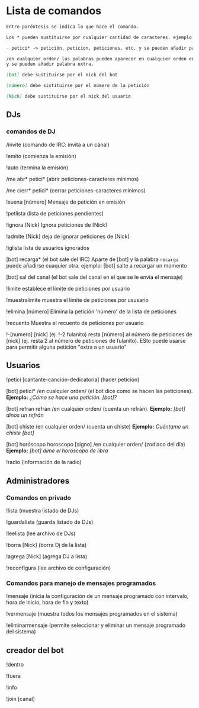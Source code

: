 # Lista de comandos

``` markdown
Entre paréntesis se indica lo que hace el comando.

Los * pueden sustituirse por cualquier cantidad de caracteres. ejemplo:

- petici* -> petición, peticion, peticiones, etc. y se pueden añadir palabras extra.

/en cualquier orden/ las palabras pueden aparecer en cualquier orden en la frase
y se pueden añadir palabra extra.

[bot] debe sustituirse por el nick del bot

[número] debe sistituirse por el número de la petición

[Nick] debe sustituirse por el nick del usuario
```

## DJs

### comandos de DJ

/invite (comando de IRC: invita a un canal)

!emito (comienza la emisión)

!auto (termina la emisión)

/me abr\* petici\* (abrir peticiones-caracteres mínimos)

/me cierr\* petici\* (cerrar peticiones-caracteres mínimos)

!suena [número] Mensaje de petición en emisión

!petlista (lista de peticiones pendientes)

!ignora [Nick] Ignora peticiones de [Nick]

!admite [Nick] deja de ignorar peticiones de [Nick]

!iglista lista de usuarios ignorados

[bot] recarga* (el bot sale del IRC) Aparte de [bot] y la palabra `recarga` puede añadirse cuaquier otra. ejemplo: [bot] salte a recargar un momento

[bot] sal del canal (el bot sale del canal en el que se le envía el mensaje)

!limite establece el límite de peticiones por usuario

!muestralimite muestra el limite de peticiones por ususario

!elimina [número] Elimina la petición 'número' de la lista de peticiones

!recuento Muestra el recuento de peticiones por usuario

!-[numero] [nick] (ej. !-2 fulanito) resta [número] al número de peticiones de [nick] (ej. resta 2 al número de peticiones de fulanito). ESto puede usarse para permitir alguna petición "extra a un usuario"

## Usuarios

!petici [cantante-canción-dedicatoria] (hacer petición)

[bot] petici* /en cualquier orden/ (el bot dice como se hacen las peticiones). **Ejemplo:** *¿Cómo se hace una petición. [bot]?*

[bot] refran refrán /en cualquier orden/ (cuenta un refrán). **Ejemplo:** *[bot] dinos un refrán*

[bot] chiste /en cualquier orden/ (cuenta un chiste) **Ejemplo:** *Cuéntame un chiste [bot]*

[bot] horóscopo horoscopo [signo] /en cualquier orden/ (zodiaco del día) **Ejemplo:** *[bot] dime el horóscopo de libra*

!radio (información de la radio)

## Administradores

### Comandos en privado

!lista (muestra listado de DJs)

!guardalista (guarda listado de DJs)

!leelista (lee archivo de DJs)

!borra [Nick] (borra Dj de la lista)

!agrega [Nick] (agrega DJ a lista)

!reconfigura (lee archivo de configuración)

### Comandos para manejo de mensajes programados

!mensaje (inicia la configuración de un mensaje programado con intervalo, hora de inicio, hora de fin y texto)

!vermensaje (muestra todos los mensajes programados en el sistema)

!eliminarmensaje (permite seleccionar y eliminar un mensaje programado del sistema)

## creador del bot

!dentro

!fuera

!info

!join [canal]
